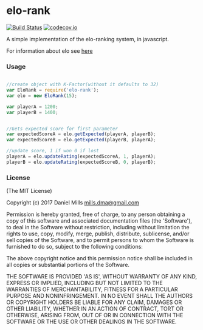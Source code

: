 # elo-rank

[![Build Status](https://secure.travis-ci.org/dmamills/elo-rank.png)](http://travis-ci.org/dmamills/elo-rank)
[![codecov.io](https://codecov.io/github/dmamills/elo-rank/coverage.svg?branch=master)](https://codecov.io/github/dmamills/elo-rank?branch=master)

A simple implementation of the elo-ranking system, in javascript.

For information about elo see [here](http://en.wikipedia.org/wiki/Elo_rating_system)


### Usage
```javascript

//create object with K-Factor(without it defaults to 32)
var EloRank = require('elo-rank');
var elo = new EloRank(15);

var playerA = 1200;
var playerB = 1400;


//Gets expected score for first parameter
var expectedScoreA = elo.getExpected(playerA, playerB);
var expectedScoreB = elo.getExpected(playerB, playerA);

//update score, 1 if won 0 if lost
playerA = elo.updateRating(expectedScoreA, 1, playerA);
playerB = elo.updateRating(expectedScoreB, 0, playerB);
```

### License

(The MIT License)

Copyright (c) 2017 Daniel Mills mills.dma@gmail.com

Permission is hereby granted, free of charge, to any person obtaining a copy of this software and associated documentation files (the 'Software'), to deal in the Software without restriction, including without limitation the rights to use, copy, modify, merge, publish, distribute, sublicense, and/or sell copies of the Software, and to permit persons to whom the Software is furnished to do so, subject to the following conditions:

The above copyright notice and this permission notice shall be included in all copies or substantial portions of the Software.

THE SOFTWARE IS PROVIDED 'AS IS', WITHOUT WARRANTY OF ANY KIND, EXPRESS OR IMPLIED, INCLUDING BUT NOT LIMITED TO THE WARRANTIES OF MERCHANTABILITY, FITNESS FOR A PARTICULAR PURPOSE AND NONINFRINGEMENT. IN NO EVENT SHALL THE AUTHORS OR COPYRIGHT HOLDERS BE LIABLE FOR ANY CLAIM, DAMAGES OR OTHER LIABILITY, WHETHER IN AN ACTION OF CONTRACT, TORT OR OTHERWISE, ARISING FROM, OUT OF OR IN CONNECTION WITH THE SOFTWARE OR THE USE OR OTHER DEALINGS IN THE SOFTWARE.

